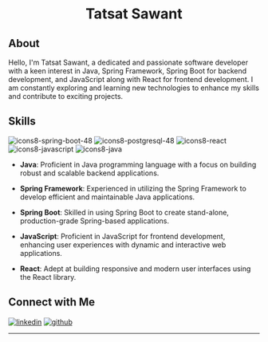 <h1 align="center">Tatsat Sawant</h1>

## About
Hello, I'm Tatsat Sawant, a dedicated and passionate software developer with a keen interest in Java, Spring Framework, Spring Boot for backend development, and JavaScript along with React for frontend development. I am constantly exploring and learning new technologies to enhance my skills and contribute to exciting projects.

## Skills
![icons8-spring-boot-48](https://github.com/tatsatsawant/tatsatsawant/assets/154037217/d2dd0259-1654-4a57-b138-e944a97c322e)
![icons8-postgresql-48](https://github.com/tatsatsawant/tatsatsawant/assets/154037217/a2ee7c8c-a7aa-4b5b-8489-b5a6009179e1)
![icons8-react](https://github.com/tatsatsawant/tatsatsawant/assets/154037217/dc7763e2-2b25-44e9-b4e7-051e053f1467)
![icons8-javascript](https://github.com/tatsatsawant/tatsatsawant/assets/154037217/c3d36887-454b-4b9e-82e6-a6e3bfd49069)
![icons8-java](https://github.com/tatsatsawant/tatsatsawant/assets/154037217/70bc1327-91da-46b7-873d-f6f510178a11)

- **Java**: Proficient in Java programming language with a focus on building robust and scalable backend applications.

- **Spring Framework**: Experienced in utilizing the Spring Framework to develop efficient and maintainable Java applications.

- **Spring Boot**: Skilled in using Spring Boot to create stand-alone, production-grade Spring-based applications.

- **JavaScript**: Proficient in JavaScript for frontend development, enhancing user experiences with dynamic and interactive web applications.

- **React**: Adept at building responsive and modern user interfaces using the React library.

## Connect with Me

<a href="https://linkedin.com/in/tatsatsawant" target="blank"><img align="center" src="https://github.com/tatsatsawant/tatsatsawant/assets/154037217/5b83ac95-63fb-4782-b6ae-48556b8d54f8" alt="linkedin"/></a>
<a href="https://github.com/tatsatsawant" target="blank"><img align="center" src="https://github.com/tatsatsawant/tatsatsawant/assets/154037217/404620d9-304a-471a-b935-f8b615d35966" alt="github"/></a>

---


